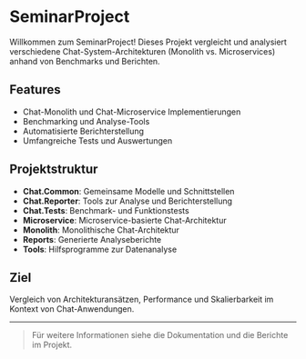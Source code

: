 ﻿# SeminarProject

Willkommen zum SeminarProject! Dieses Projekt vergleicht und analysiert verschiedene Chat-System-Architekturen (Monolith vs. Microservices) anhand von Benchmarks und Berichten.

## Features
- Chat-Monolith und Chat-Microservice Implementierungen
- Benchmarking und Analyse-Tools
- Automatisierte Berichterstellung
- Umfangreiche Tests und Auswertungen

## Projektstruktur
- **Chat.Common**: Gemeinsame Modelle und Schnittstellen
- **Chat.Reporter**: Tools zur Analyse und Berichterstellung
- **Chat.Tests**: Benchmark- und Funktionstests
- **Microservice**: Microservice-basierte Chat-Architektur
- **Monolith**: Monolithische Chat-Architektur
- **Reports**: Generierte Analyseberichte
- **Tools**: Hilfsprogramme zur Datenanalyse

## Ziel
Vergleich von Architekturansätzen, Performance und Skalierbarkeit im Kontext von Chat-Anwendungen.

---

> Für weitere Informationen siehe die Dokumentation und die Berichte im Projekt.

